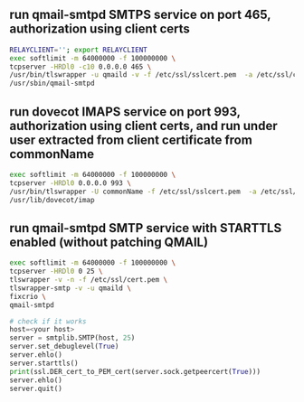 ## run qmail-smtpd SMTPS service on port 465, authorization using client certs
~~~bash
RELAYCLIENT=''; export RELAYCLIENT
exec softlimit -m 64000000 -f 100000000 \
tcpserver -HRDl0 -c10 0.0.0.0 465 \
/usr/bin/tlswrapper -u qmaild -v -f /etc/ssl/sslcert.pem  -a /etc/ssl/ca.pem \
/usr/sbin/qmail-smtpd
~~~

## run dovecot IMAPS service on port 993, authorization using client certs, and run under user extracted from client certificate from commonName
~~~bash
exec softlimit -m 64000000 -f 100000000 \
tcpserver -HRDl0 0.0.0.0 993 \
/usr/bin/tlswrapper -U commonName -f /etc/ssl/sslcert.pem  -a /etc/ssl/ca.pem \
/usr/lib/dovecot/imap
~~~

## run qmail-smtpd SMTP service with STARTTLS enabled (without patching QMAIL)
~~~bash
exec softlimit -m 64000000 -f 100000000 \
tcpserver -HRDl0 0 25 \
tlswrapper -v -n -f /etc/ssl/cert.pem \
tlswrapper-smtp -v -u qmaild \
fixcrio \
qmail-smtpd
~~~
~~~python
# check if it works
host=<your host>
server = smtplib.SMTP(host, 25)
server.set_debuglevel(True)
server.ehlo()
server.starttls()
print(ssl.DER_cert_to_PEM_cert(server.sock.getpeercert(True)))
server.ehlo()
server.quit()
~~~
